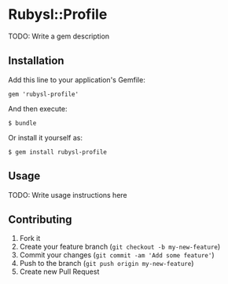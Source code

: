# Rubysl::Profile

TODO: Write a gem description

## Installation

Add this line to your application's Gemfile:

    gem 'rubysl-profile'

And then execute:

    $ bundle

Or install it yourself as:

    $ gem install rubysl-profile

## Usage

TODO: Write usage instructions here

## Contributing

1. Fork it
2. Create your feature branch (`git checkout -b my-new-feature`)
3. Commit your changes (`git commit -am 'Add some feature'`)
4. Push to the branch (`git push origin my-new-feature`)
5. Create new Pull Request
